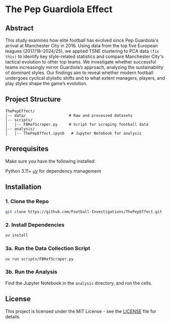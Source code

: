 # The Pep Guardiola Effect

## Abstract
This study examines how elite football has evolved since Pep Guardiola's arrival at Manchester City in 2016. Using data from the top five European leagues (2017/18–2024/25), we applied TSNE clustering to PCA data `(fix this)` to identify key style-related statistics and compare Manchester City's tactical evolution to other top teams. We investigate whether successful teams increasingly mirror Guardiola’s approach, analyzing the sustainability of dominant styles. Our findings aim to reveal whether modern football undergoes cyclical stylistic shifts and to what extent managers, players, and play styles shape the game’s evolution.

## Project Structure
```
ThePepEffect/
│-- data/                   # Raw and processed datasets
│-- scripts/
│   │-- FBRefScraper.py     # Script for scraping football data
│-- analysis/
│   │-- ThePepEffect.ipynb   # Jupyter Notebook for analysis
```

## Prerequisites
Make sure you have the following installed:

Python 3.11+
[uv](https://docs.astral.sh/uv/) for dependency management

## Installation
### 1. Clone the Repo
```bash
git clone https://github.com/Football-Investigations/ThePepEffect.git
```

### 2. Install Dependencies
```bash
uv install
```

### 3a. Run the Data Collection Script
```bash
uv run scripts/FBRefScraper.py
```

### 3b. Run the Analysis
Find the Jupyter Notebook in the `analysis` directory, and run the cells.

## License
This project is licensed under the MIT License - see the [LICENSE](LICENSE) file for details.
